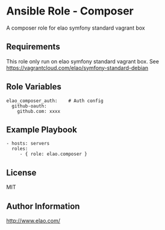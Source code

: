 Ansible Role - Composer
=========================

A composer role for elao symfony standard vagrant box


Requirements
------------

This role only run on elao symfony standard vagrant box. See https://vagrantcloud.com/elao/symfony-standard-debian


Role Variables
--------------

    elao_composer_auth:    # Auth config
      github-oauth:
        github.com: xxxx


Example Playbook
----------------

    - hosts: servers
      roles:
         - { role: elao.composer }


License
-------

MIT


Author Information
------------------

http://www.elao.com/
